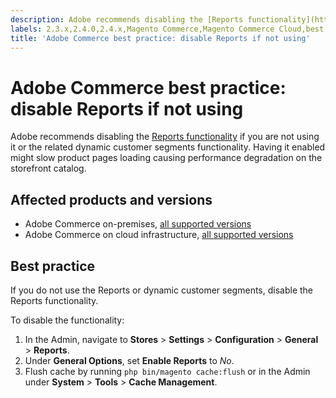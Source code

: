 ```yaml
---
description: Adobe recommends disabling the [Reports functionality](https://docs.magento.com/user-guide/configuration/general/reports.html) if you are not using it or the related dynamic customer segments functionality. Having it enabled might slow product pages loading causing performance degradation on the storefront catalog.
labels: 2.3.x,2.4.0,2.4.x,Magento Commerce,Magento Commerce Cloud,best practices,performance,reports,Adobe Commerce,cloud infrastructure,on-premises
title: 'Adobe Commerce best practice: disable Reports if not using'
---
```


# Adobe Commerce best practice: disable Reports if not using

Adobe recommends disabling the [Reports functionality](https://docs.magento.com/user-guide/configuration/general/reports.html) if you are not using it or the related dynamic customer segments functionality. Having it enabled might slow product pages loading causing performance degradation on the storefront catalog.

## Affected products and versions

* Adobe Commerce on-premises, [all supported versions](https://magento.com/sites/default/files/magento-software-lifecycle-policy.pdf)
* Adobe Commerce on cloud infrastructure, [all supported versions](https://magento.com/sites/default/files/magento-software-lifecycle-policy.pdf)

## Best practice

If you do not use the Reports or dynamic customer segments, disable the Reports functionality.

To disable the functionality:

1. In the Admin, navigate to **Stores** > **Settings** > **Configuration** > **General** > **Reports**.
1. Under **General Options**, set **Enable Reports** to *No*.
1. Flush cache by running `php bin/magento cache:flush` or in the Admin under **System** > **Tools** > **Cache Management**.